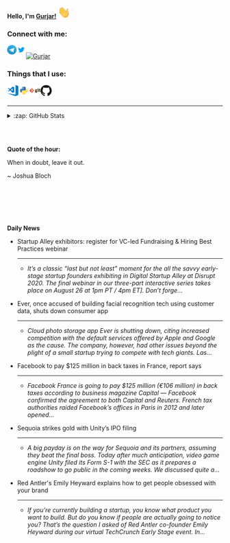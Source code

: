 #### Hello, I'm [Gurjar!](https://GurjarKing.github.io) <img src="https://raw.githubusercontent.com/ABSphreak/ABSphreak/master/gifs/Hi.gif" width="30px"></h2>


### Connect with me:

[<img align="left" alt="Gurjar | Telegram" width="22px" src="https://raw.githubusercontent.com/github/explore/80688e429a7d4ef2fca1e82350fe8e3517d3494d/topics/telegram/telegram.png" />][Telegram]
[<img align="left" alt="Gurjar | Twitter" width="22px" src="https://raw.githubusercontent.com/github/explore/80688e429a7d4ef2fca1e82350fe8e3517d3494d/topics/twitter/twitter.png" />][Twitter]

<br > <a href="https://github.com/GurjarKing"><img src="https://komarev.com/ghpvc/?username=GurjarKing" alt="Gurjar" /></a> <br />

<!-- <br >

![](https://visitor-badge.glitch.me/badge?page_id=GurjarKing)

<br /> -->

### Things that I use:

[<img align="left" alt="Visual Studio Code" width="26px" src="https://raw.githubusercontent.com/github/explore/80688e429a7d4ef2fca1e82350fe8e3517d3494d/topics/visual-studio-code/visual-studio-code.png" />][VSCode]
[<img align="left" alt="Python" width="26px" src="https://raw.githubusercontent.com/github/explore/80688e429a7d4ef2fca1e82350fe8e3517d3494d/topics/python/python.png" />][Python]
[<img align="left" alt="Git" width="26px" src="https://raw.githubusercontent.com/github/explore/80688e429a7d4ef2fca1e82350fe8e3517d3494d/topics/git/git.png" />][Git]
[<img align="left" alt="GitHub" width="26px" src="https://raw.githubusercontent.com/github/explore/78df643247d429f6cc873026c0622819ad797942/topics/github/github.png" />][Github]

<br />
<br />

---
<details>
  <summary>:zap: GitHub Stats</summary>

<img align="left" alt="Gurjar's Github Stats" src="https://github-readme-stats.vercel.app/api?username=GurjarKing&show_icons=true&hide_border=true&count_private=true&include_all_commit=true&theme=algolia" />

</details>

<!-- ### 🔔 My latest tweet
<a href="https://twitter.com/Gurjar_King43" target="_blank">
	<img src="https://github.com/GurjarKing/GurjarKing/raw/master/tweet.png" width="70%" align="center" alt="Click to view on Twitter" title="My latest tweet, as an image"/>
</a> -->
<br>

<pre>

</pre>

**Quote of the hour:**

When in doubt, leave it out.

~ Joshua Bloch
<pre>

</pre>
<br>
<pre>


</pre>
<strong>Daily News</strong>
  
  - Startup Alley exhibitors: register for VC-led Fundraising & Hiring Best Practices webinar
     <hr/>
     
      - *It’s a classic “last but not least” moment for the all the savvy early-stage startup founders exhibiting in Digital Startup Alley at Disrupt 2020. The final webinar in our three-part interactive series takes place on August 26 at 1pm PT / 4pm ET]. Don’t forge…*
     
  - Ever, once accused of building facial recognition tech using customer data, shuts down consumer app
      <hr/>
      
      - *Cloud photo storage app Ever is shutting down, citing increased competition with the default services offered by Apple and Google as the cause. The company, however, had other issues beyond the plight of a small startup trying to compete with tech giants. Las…*
      
  - Facebook to pay $125 million in back taxes in France, report says
      <hr/>
      
      - *Facebook France is going to pay $125 million (€106 million) in back taxes according to business magazine Capital — Facebook confirmed the agreement to both Capital and Reuters. French tax authorities raided Facebook’s offices in Paris in 2012 and later opened…*
      
  - Sequoia strikes gold with Unity’s IPO filing
      <hr/>
      
      - *A big payday is on the way for Sequoia and its partners, assuming they beat the final boss. Today after much anticipation, video game engine Unity filed its Form S-1 with the SEC as it prepares a roadshow to go public in the coming weeks. We discussed quite a…*
       
  - Red Antler's Emily Heyward explains how to get people obsessed with your brand
      <hr/>
       
       - *If you’re currently building a startup, you know what product you want to build. But do you know if people are actually going to notice you? That’s the question I asked of Red Antler co-founder Emily Heyward during our virtual TechCrunch Early Stage event. In…*
      

<br />

[VSCode]: https://code.visualstudio.com/
[Python]: https://www.python.org/
[Git]: https://git-scm.com/
[Github]: https://github.com/
[Telegram]: https://t.me/Gurjar_King/
[Twitter]: https://twitter.com/Gurjar_King43/
